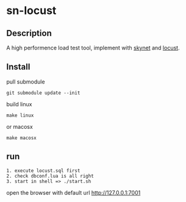 # sn-locust
## Description
A high performence load test tool, implement with [skynet](https://github.com/cloudwu/skynet) and [locust](https://github.com/locustio/locust).

## Install
pull submodule
```
git submodule update --init
```
build linux
```
make linux
```
or macosx
```
make macosx
```

## run
```
1. execute locust.sql first
2. check dbconf.lua is all right
3. start in shell => ./start.sh
```
open the browser with default url http://127.0.0.1:7001 